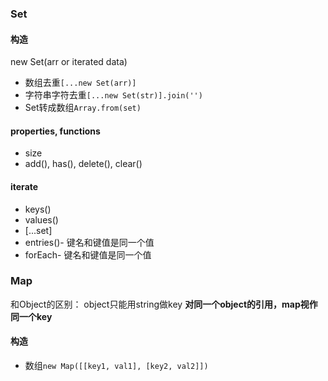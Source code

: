 ### Set
#### 构造
new Set(arr or iterated data)    
- 数组去重```[...new Set(arr)]```   
- 字符串字符去重```[...new Set(str)].join('')```   
- Set转成数组```Array.from(set)```   

#### properties, functions   
- size  
- add(), has(), delete(), clear()  

#### iterate  
- keys()  
- values()
- [...set]    
- entries()- 键名和键值是同一个值   
- forEach- 键名和键值是同一个值　

### Map  
和Object的区别： object只能用string做key 
**对同一个object的引用，map视作同一个key**    
#### 构造  
- 数组```new Map([[key1, val1], [key2, val2]])```    


